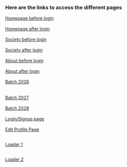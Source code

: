 <h3>   Here are the links to access the different pages    </h3>


[Homepage before login ](https://priyaranjan2902.github.io/CE-bootcamp-pages/pages/HomePage/home-page_before) <br>           
[Homepage after login ](https://priyaranjan2902.github.io/CE-bootcamp-pages/pages/HomePage/home-page-after)  <br>          
[Society before login ](https://priyaranjan2902.github.io/CE-bootcamp-pages/pages/society/society_before)   <br>
<br> [Society after login ](https://priyaranjan2902.github.io/CE-bootcamp-pages/pages/society/society-after)    <br>      
[About before login ](https://priyaranjan2902.github.io/CE-bootcamp-pages/pages/About_Page1/about-before)   <br>
<br> [About after login ](https://priyaranjan2902.github.io/CE-bootcamp-pages/pages/About_Page1/about-after)    <br>        
[Batch  2026 ](https://priyaranjan2902.github.io/CE-bootcamp-pages/pages/Batch/batch-26)        <br>    
<br> [Batch 2027 ](https://priyaranjan2902.github.io/CE-bootcamp-pages/pages/Batch/batch-27) <br>
<br> [Batch 2028 ](https://priyaranjan2902.github.io/CE-bootcamp-pages/pages/Batch/batch-28)<br>
<br> [Login/Signup page](https://priyaranjan2902.github.io/CE-bootcamp-pages/pages/login_signup/)  <br>          
[Edit Profile Page](https://priyaranjan2902.github.io/CE-bootcamp-pages/pages/profile_edit/)   <br>   

<br> [Loader 1 ](https://priyaranjan2902.github.io/CE-bootcamp-pages/pages/Loader/loader1.html)  <br>  

<br> [Loader 2 ](https://priyaranjan2902.github.io/CE-bootcamp-pages/pages/Loader/loader2.html)  <br>  




